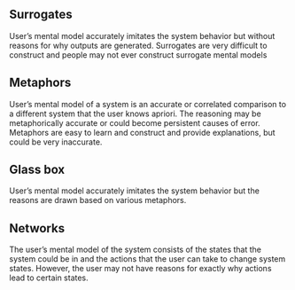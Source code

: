 ## Surrogates 

User’s mental model accurately imitates the system behavior but without reasons for why outputs are generated. Surrogates are very difficult to construct and people may not ever construct surrogate mental models 

## Metaphors

User’s mental model of a system is an accurate or correlated comparison to a different system that the user knows apriori. The reasoning may be metaphorically accurate or could become persistent causes of error. Metaphors are easy to learn and construct and provide explanations, but could be very inaccurate.

## Glass box

User’s mental model accurately imitates the system behavior but the reasons are drawn based on various metaphors.

## Networks

The user’s mental model of the system consists of the states that the system could be in and the actions that the user can take to change system states. However, the user may not have reasons for exactly why actions lead to certain states.